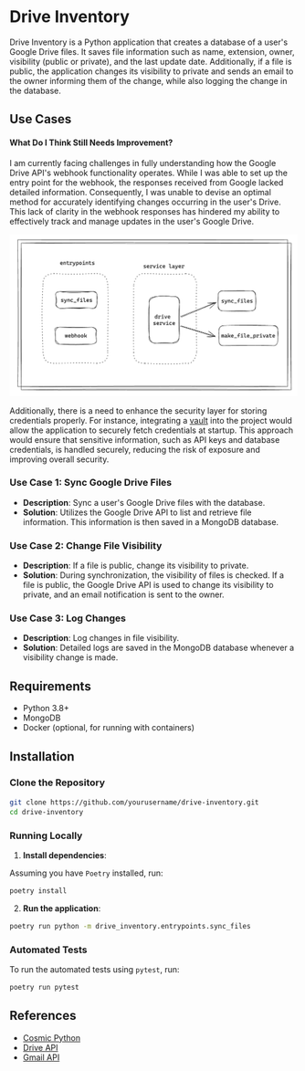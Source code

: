 # Drive Inventory

Drive Inventory is a Python application that creates a database of a user's Google Drive files.
It saves file information such as name, extension, owner, visibility (public or private), and
the last update date. Additionally, if a file is public, the application changes its visibility
to private and sends an email to the owner informing them of the change, while also logging the
change in the database.

## Use Cases

#### What Do I Think Still Needs Improvement?

I am currently facing challenges in fully understanding how the Google Drive API's webhook functionality operates. While I was able to set up the entry point for the webhook, the responses received from Google lacked detailed information. Consequently, I was unable to devise an optimal method for accurately identifying changes occurring in the user's Drive. This lack of clarity in the webhook responses has hindered my ability to effectively track and manage updates in the user's Google Drive.

![System architecture](./imgs/drive_inventory.png)

Additionally, there is a need to enhance the security layer for storing credentials properly. For instance, integrating a [vault](https://github.com/hashicorp/vault) into the project would allow the application to securely fetch credentials at startup. This approach would ensure that sensitive information, such as API keys and database credentials, is handled securely, reducing the risk of exposure and improving overall security.

### Use Case 1: Sync Google Drive Files
- **Description**: Sync a user's Google Drive files with the database.
- **Solution**: Utilizes the Google Drive API to list and retrieve file information. This
  information is then saved in a MongoDB database.

### Use Case 2: Change File Visibility
- **Description**: If a file is public, change its visibility to private.
- **Solution**: During synchronization, the visibility of files is checked. If a file is public,
  the Google Drive API is used to change its visibility to private, and an email notification is
  sent to the owner.

### Use Case 3: Log Changes
- **Description**: Log changes in file visibility.
- **Solution**: Detailed logs are saved in the MongoDB database whenever a visibility change is
  made.

## Requirements

- Python 3.8+
- MongoDB
- Docker (optional, for running with containers)

## Installation

### Clone the Repository

```sh
git clone https://github.com/yourusername/drive-inventory.git
cd drive-inventory
```

### Running Locally

1. **Install dependencies**:

Assuming you have `Poetry` installed, run:

```sh
poetry install
```

2. **Run the application**:

```sh
poetry run python -m drive_inventory.entrypoints.sync_files
```

### Automated Tests

To run the automated tests using `pytest`, run:

```sh
poetry run pytest
```

## References

- [Cosmic Python](https://www.cosmicpython.com/)
- [Drive API](https://developers.google.com/resources/api-libraries/documentation/drive/v3/python/latest/index.html)
- [Gmail API](https://developers.google.com/resources/api-libraries/documentation/gmail/v1/python/latest/gmail_v1.users.messages.html#send)
